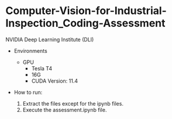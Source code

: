 # Computer-Vision-for-Industrial-Inspection_Coding-Assessment
NVIDIA Deep Learning Institute (DLI) 

- Environments
  - GPU
    - Tesla T4
    - 16G
    - CUDA Version: 11.4  

- How to run:
  1. Extract the files except for the ipynb files.
  2. Execute the assessment.ipynb file.
